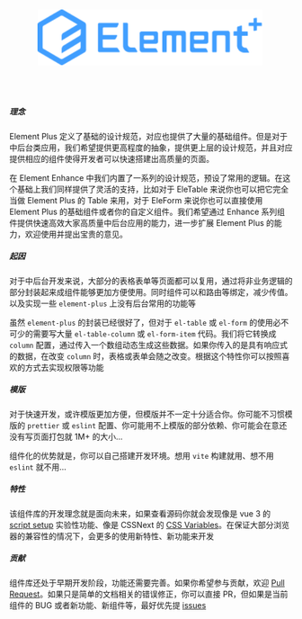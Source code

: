 <img src="../../../src/assets/logo.svg" style="width:400px;margin:50px" />

##### 理念

Element Plus 定义了基础的设计规范，对应也提供了大量的基础组件。但是对于中后台类应用，我们希望提供更高程度的抽象，提供更上层的设计规范，并且对应提供相应的组件使得开发者可以快速搭建出高质量的页面。

在 Element Enhance 中我们内置了一系列的设计规范，预设了常用的逻辑。在这个基础上我们同样提供了灵活的支持，比如对于 EleTable 来说你也可以把它完全当做 Element Plus 的 Table 来用，对于 EleForm 来说你也可以直接使用 Element Plus 的基础组件或者你的自定义组件。我们希望通过 Enhance 系列组件提供快速高效大家高质量中后台应用的能力，进一步扩展 Element Plus 的能力，欢迎使用并提出宝贵的意见。

##### 起因

对于中后台开发来说，大部分的表格表单等页面都可以复用，通过将非业务逻辑的部分封装起来成组件能够更加方便使用。同时组件可以和路由等绑定，减少传值。以及实现一些 `element-plus` 上没有后台常用的功能等

虽然 `element-plus` 的封装已经很好了，但对于 `el-table` 或 `el-form` 的使用必不可少的需要写大量 `el-table-column` 或 `el-form-item` 代码。我们将它转换成 `column` 配置，通过传入一个数组动态生成这些数据。如果你传入的是具有响应式的数据，在改变 `column` 时，表格或表单会随之改变。根据这个特性你可以按照喜欢的方式去实现权限等功能

##### 模版

对于快速开发，或许模版更加方便，但模版并不一定十分适合你。你可能不习惯模版的 `prettier` 或 `eslint` 配置、你可能用不上模版的部分依赖、你可能会在意还没有写页面打包就 1M+ 的大小...

组件化的优势就是，你可以自己搭建开发环境。想用 `vite` 构建就用、想不用 `eslint` 就不用...

##### 特性

该组件库的开发理念就是面向未来，如果查看源码你就会发现像是 vue 3 的 [script setup](https://github.com/vuejs/rfcs/pull/227.) 实验性功能、像是 CSSNext 的 [CSS Variables](https://developer.mozilla.org/en-US/docs/Web/CSS/--*)。在保证大部分浏览器的兼容性的情况下，会更多的使用新特性、新功能来开发

##### 贡献

组件库还处于早期开发阶段，功能还需要完善。如果你希望参与贡献，欢迎 [Pull Request](https://github.com/Jmysy/element-enhance/pulls)。如果只是简单的文档相关的错误修正，你可以直接 PR，但如果是当前组件的 BUG 或者新功能、新组件等，最好优先提 [issues](https://github.com/Jmysy/element-enhance/issues)
